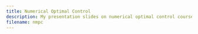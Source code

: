 ```yaml
---
title: Numerical Optimal Control
description: My presentation slides on numerical optimal control course
filename: nmpc
--- 
```

